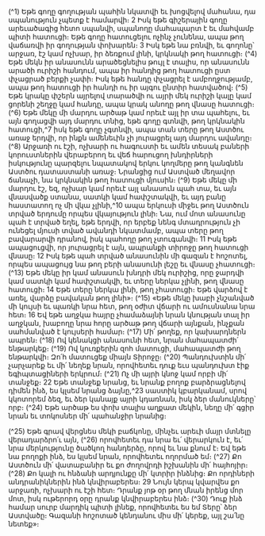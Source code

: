 
(^1) Եթե գողը գողության պահին նկատվի եւ խոցվելով մահանա, դա սպանություն չպետք է համարվի։ 2 Իսկ եթե
գիշերային գողը արեւածագից հետո սպանվի, սպանողը մահապարտ է եւ մահվամբ պիտի հատուցի։ Եթե գողը
հատուցելու ոչինչ չունենա, ապա թող վաճառվի իր գողության փոխարեն։ 3 Իսկ եթե նա բռնվի, եւ գողոնը՝ արջառ, էշ
կամ ոչխար, իր ձեռքում լինի, կրկնակի թող հատուցի։
(^4) Եթե մեկն իր անասունն արածեցնելիս թույլ է տալիս, որ անասունն արածի ուրիշի հանդում, ապա իր հանդից թող
հատուցի ըստ փչացրած բերքի չափի։ Իսկ եթե հանդը փչացրել է ամբողջությամբ, ապա թող հատուցի իր հանդի ու իր
այգու ընտիր հատվածով։
(^5) Եթե կրակը փշերն այրելով տարածվի ու այրի մեկ ուրիշի կալը կամ ցորենի շեղջը կամ հանդը, ապա կրակ անողը
թող վնասը հատուցի։
(^6) Եթե մեկը մի մարդու արծաթ կամ որեւէ այլ իր տա պահելու, եւ այն գողացվի այդ մարդու տնից, եթե գողը գտնվի,
թող կրկնակին հատուցի,^7 իսկ եթե գողը չգտնվի, ապա տան տերը թող Աստծու առաջ երդվի, որ ինքն ամենեւին չի
յուրացրել այդ մարդու ավանդը։
(^8) Արջառի ու էշի, ոչխարի ու հագուստի եւ ամեն տեսակ բաների կորուստներին վերաբերող եւ վեճ հարուցող
խնդիրների իսկությունը պարզելու նպատակով երկու կողմերը թող կանգնեն Աստծու դատաստանի առաջ։ Նրանցից
ում Աստված մեղավոր ճանաչի, նա կրկնակին թող հատուցի մյուսին։
(^9) Եթե մեկը մի մարդու էշ, եզ, ոչխար կամ որեւէ այլ անասուն պահ տա, եւ այն վնասվածք ստանա, սատկի կամ
հափշտակվի, եւ այդ բանը հաստատող ոչ մի վկա չլինի,^10 ապա երկուսի միջեւ թող Աստծուն տրված երդումը որպես
վկայություն լինի։ Նա, ում մոտ անասունը պահ է տրված եղել, եթե երդվի, որ երբեք նենգ մտադրություն չի ունեցել
մյուսի տված ավանդի նկատմամբ, ապա տերը թող բավարարվի դրանով, իսկ պահողը թող չտուգանվի։ 11 Իսկ եթե
ապացուցվի, որ յուրացրել է այն, ապրանքի տիրոջը թող հատուցի վնասը։ 12 Իսկ եթե պահ տրված անասունին մի գազան
է հոշոտել, որպես ապացույց նա թող բերի անասունի լեշը եւ վնասը չհատուցի։
(^13) Եթե մեկը իր կամ անասուն խնդրի մեկ ուրիշից, որը ջարդվի կամ սատկի կամ հափշտակվի, եւ տերը ներկա չլինի,
թող վնասը հատուցի։ 14 Եթե տերը ներկա լինի, թող չհատուցի։ Եթե վարձով է առել, վարձը բավական թող լինի»։
(^15) «Եթե մեկը խաբի չնշանված մի կույսի եւ պառկի նրա հետ, թող օժիտ վճարի ու ամուսնանա նրա հետ։ 16 Եվ եթե
աղջկա հայրը չհամաձայնի նրան կնության տալ իր աղջկան, խաբողը նրա հորը արծաթ թող վճարի այնքան, ինչքան
սահմանված է կույսերի համար։
(^17) Մի՛ թողեք, որ կախարդներն ապրեն։
(^18) Ով կենակցի անասունի հետ, նրան մահապատժի՛ ենթարկեք։
(^19) Ով կուռքերին զոհ մատուցի, մահապատժի թող ենթարկվի։ Զո՛հ մատուցեք միայն Տիրոջը։
(^20) Պանդուխտին մի՛ չարչարեք եւ մի՛ նեղեք նրան, որովհետեւ դուք եւս պանդուխտ էիք եգիպտացիների երկրում։
(^21) Ոչ մի այրի կնոջ կամ որբի մի՛ տանջեք։ 22 Եթե տանջեք նրանց, եւ նրանք բողոք բարձրացնելով դիմեն ինձ, ես կլսեմ
նրանց ձայնը,^23 սաստիկ կբարկանամ, սրով կկոտորեմ ձեզ, եւ ձեր կանայք այրի կդառնան, իսկ ձեր մանուկները՝ որբ։
(^24) Եթե արծաթ ես փոխ տալիս աղքատ մեկին, նեղը մի՛ գցիր նրան եւ տոկոսներ մի՛ պահանջիր նրանից։


(^25) Եթե գրավ վերցնես մեկի բաճկոնը, մինչեւ արեւի մայր մտնելը վերադարձրո՛ւ այն, (^26) որովհետեւ դա նրա եւ՛
վերարկուն է, եւ՛ նրա մերկությունը ծածկող հանդերձը, որով եւ նա քնում է։ Եվ եթե նա բողոքի ինձ, ես կլսեմ նրան,
որովհետեւ ողորմած եմ։
(^27) Քո Աստծուն մի՛ վատաբանիր եւ քո ժողովրդի իշխանին մի՛ հայհոյիր։
(^28) Քո կալի ու հնձանի արդյունքը մի՛ կտրիր ինձնից։
Քո որդիների անդրանիկներին ինձ կնվիրաբերես։ 29 Նույն կերպ կվարվես քո արջառի, ոչխարի ու էշի հետ։ Դրանք
յոթ օր թող մնան իրենց մոր մոտ, իսկ ութերորդ օրը դրանք կնվիրաբերես ինձ։
(^30) Դուք ինձ համար սուրբ մարդիկ պիտի լինեք, որովհետեւ ես եմ Տերը՝ ձեր Աստվածը։
Գազանի հոշոտած կենդանու միս մի՛ կերեք, այլ շա՛նը նետեք»։
